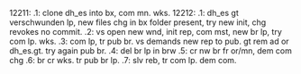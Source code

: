 12211:
.1: clone dh_es into bx, com mn. wks.
12212:
.1: dh_es gt verschwunden lp, new files chg in bx folder present, try new init, chg revokes no commit.
.2: vs open new wnd, init rep, com mst, new br lp, try com lp. wks.
.3: com lp, tr pub br. vs demands new rep to pub. gt rem ad or dh_es.gt. try again pub br.
.4: del br lp in brw
.5: cr nw br fr or/mn, dem com chg
.6: br cr wks. tr pub br lp.
.7: slv reb, tr com lp. dem com.